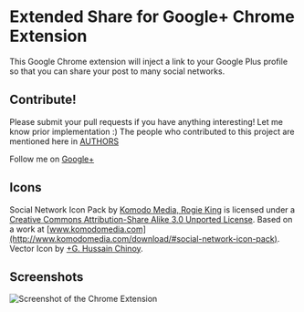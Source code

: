 Extended Share for Google+ Chrome Extension
=====================================

This Google Chrome extension will inject a link to your Google Plus profile so
that you can share your post to many social networks.

Contribute!
-----------------
Please submit your pull requests if you have anything interesting! Let me know
prior implementation :) The people who contributed to this project are mentioned
here in [AUTHORS](https://github.com/mohamedmansour/extended-share-extension/raw/master/AUTHORS.md)

Follow me on [Google+](https://plus.google.com/116805285176805120365/about)

Icons
-----------------
Social Network Icon Pack by [Komodo Media, Rogie King](http://www.komodomedia.com/) is licensed under a [Creative Commons Attribution-Share Alike 3.0 Unported License](http://creativecommons.org/licenses/by-sa/3.0/).
Based on a work at [www.komodomedia.com](http://www.komodomedia.com/download/#social-network-icon-pack).
Vector Icon by [+G. Hussain Chinoy](https://plus.google.com/u/0/114930558215776389910).

Screenshots
-----------------
![Screenshot of the Chrome Extension](https://github.com/mohamedmansour/extended-share-extension/raw/master/screenshot/marquee.png)


